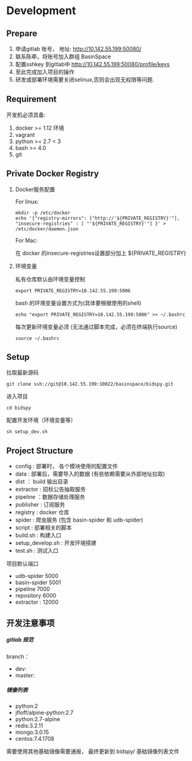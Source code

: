 # Development

## Prepare

1. 申请gitlab 账号， 地址: http://10.142.55.199:50080/
2. 联系陈牵，将账号加入群组 BasinSpace
3. 配置sshkey 到gitlab中 http://10.142.55.199:50080/profile/keys
4. 至此完成加入项目的操作
1. 研发或部署环境需要关闭selinux,否则会出现无权限等问题.

## Requirement

开发机必须具备:

1. docker >= 1.12 环境
1. vagrant 
1. python >= 2.7 < 3
1. bash >= 4.0
1. git


## Private Docker Registry


1. Docker服务配置

    For linux:

    ```
    mkdir -p /etc/docker
    echo '{"registry-mirrors": ["http://'${PRIVATE_REGISTRY}'"], "insecure-registries" : [ "'${PRIVATE_REGISTRY}'"] }' > /etc/docker/daemon.json
    ```

    For Mac:
    
    在 docker 的insecure-registries设置部分加上 ${PRIVATE_REGISTRY}

    

1. 环境变量

    私有仓库默认由环境变量控制

    ```
    export PRIVATE_REGISTRY=10.142.55.199:5006
    ```

    bash 的环境变量设置方式为(具体要根据使用的shell)

    ```
    echo "export PRIVATE_REGISTRY=10.142.55.199:5006" >> ~/.bashrc
    ```

    每次更新环境变量必须 \(无法通过脚本完成，必须在终端执行source\)

    ```
    source ~/.bashrc
    ```




## Setup

拉取最新源码

```
git clone ssh://git@10.142.55.199:10022/basinspace/bidspy.git
```

进入项目

```
cd bidspy
```

配置开发环境（环境变量等）

```
sh setup_dev.sh
```


## Project Structure

* config : 部署时， 各个模块使用的配置文件
* data : 部署后，需要导入的数据 \(有些依赖需要从外部地址拉取\)
* dist ： build 输出目录
* extractor : 招标公告抽取服务
* pipeline ：数据存储处理服务
* publisher : 订阅服务
* registry : docker 仓库
* spider : 爬虫服务 \(包含 basin-spider 和 udb-spider\)
* script : 部署相关的脚本
* build.sh : 构建入口
* setup\_develop.sh : 开发环境搭建
* test.sh : 测试入口

项目默认端口

* udb-spider 5000
* basin-spider 5001
* pipeline 7000
* repository 6000
* extractor : 12000

## 开发注意事项

##### gitlab 规范

branch：

* dev:
* master: 

##### 镜像列表

* python:2
* jfloff/alpine-python:2.7
* python:2.7-alpine
* redis:3.2.11
* mongo:3.0.15
* centos:7.4.1708

需要使用其他基础镜像需要通报， 最终更新到 bidspy/   基础镜像列表文件

